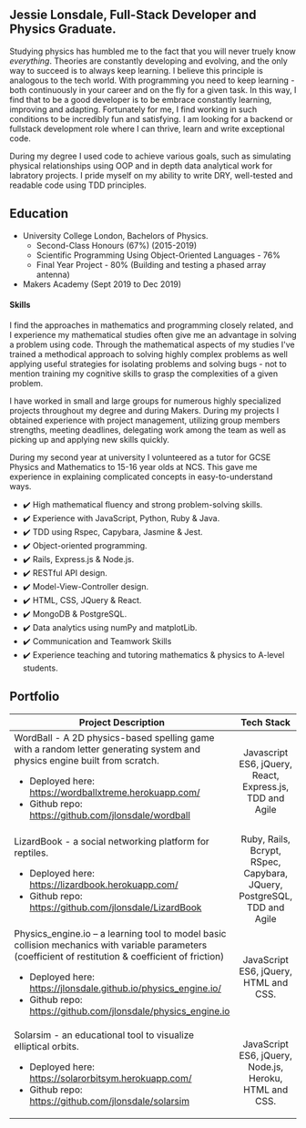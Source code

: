 ## Jessie Lonsdale, Full-Stack Developer and Physics Graduate.

Studying physics has humbled me to the fact that you will never truely know  <em>everything</em>. Theories are constantly developing and evolving, and the only way to succeed is to always keep learning. I believe this principle is analogous to the tech world. With programming you need to keep learning - both continuously in your career and on the fly for a given task. In this way, I find that to be a good developer is to be embrace constantly learning, improving and adapting. Fortunately for me, I find working in such conditions to be incredibly fun and satisfying. I am looking for a backend or fullstack development role where I can thrive, learn and write exceptional code.

During my degree I used code to achieve various goals, such as simulating physical relationships using OOP and in depth data analytical work for labratory projects. I pride myself on my ability to write DRY, well-tested and readable code using TDD principles.

## Education

* University College London, Bachelors of Physics.
  * Second-Class Honours (67%) (2015-2019)
  * Scientific Programming Using Object-Oriented Languages - 76%
  * Final Year Project - 80% (Building and testing a phased array antenna)
* Makers Academy (Sept 2019 to Dec 2019)

#### Skills 

I find the approaches in mathematics and programming closely related, and I experience my mathematical studies often give me an advantage in solving a problem using code. Through the mathematical aspects of my studies I've trained a methodical approach to solving highly complex problems as well applying useful strategies for isolating problems and solving bugs - not to mention training my cognitive skills to grasp the complexities of a given problem.

I have worked in small and large groups for numerous highly specialized projects throughout my degree and during Makers.
During my projects I obtained experience with project management, utilizing group members strengths, meeting deadlines, delegating work among the team as well as picking up and applying new skills quickly.

During my second year at university I volunteered as a tutor for GCSE Physics and Mathematics to 15-16 year olds at NCS. This gave me experience in explaining complicated concepts in easy-to-understand ways.

- ✔️	High mathematical fluency and strong problem-solving skills.
- ✔️	Experience with JavaScript, Python, Ruby & Java.
- ✔️	TDD using Rspec, Capybara, Jasmine & Jest.
- ✔️	Object-oriented programming.
- ✔️	Rails, Express.js & Node.js.
- ✔️	RESTful API design.
- ✔️	Model-View-Controller design.
- ✔️	HTML, CSS, JQuery & React.
- ✔️	MongoDB & PostgreSQL.
- ✔️	Data analytics using numPy and matplotLib.
- ✔️	Communication and Teamwork Skills
- ✔️    Experience teaching and tutoring mathematics & physics to A-level students.

## Portfolio

| Project Description | Tech Stack |
| --------------------|:-------------:|
| WordBall - A 2D physics-based spelling game with a random letter generating system and physics engine built from scratch. <ul><li>Deployed here: https://wordballxtreme.herokuapp.com/ </li><li>Github repo: https://github.com/jlonsdale/wordball </li></ul>|Javascript ES6, jQuery, React, Express.js, TDD and Agile|
| LizardBook - a social networking platform for reptiles.  <ul><li>Deployed here: https://lizardbook.herokuapp.com/ </li><li>Github repo: https://github.com/jlonsdale/LizardBook </li></ul>|Ruby, Rails, Bcrypt, RSpec, Capybara, JQuery, PostgreSQL, TDD and Agile |
|Physics_engine.io – a learning tool to model basic collision mechanics with variable parameters (coefficient of restitution & coefficient of friction) <ul><li>Deployed here: https://jlonsdale.github.io/physics_engine.io/ </li><li>Github repo:  https://github.com/jlonsdale/physics_engine.io </li></ul>|JavaScript ES6, jQuery, HTML and CSS.|
|Solarsim - an educational tool to visualize elliptical orbits. <ul><li>Deployed here: https://solarorbitsym.herokuapp.com/ </li><li>Github repo: https://github.com/jlonsdale/solarsim </li></ul>|JavaScript ES6, jQuery, Node.js, Heroku, HTML and CSS.|

